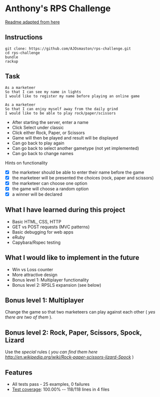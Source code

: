 Anthony's RPS Challenge
=================
[Readme adapted from here](https://github.com/makersacademy/rps-challenge)

Instructions
-------

`git clone: https://github.com/AJOsmaston/rps-challenge.git`  
`cd rps-challenge`  
`bundle`  
`rackup`  

Task
----

```
As a marketeer
So that I can see my name in lights
I would like to register my name before playing an online game

As a marketeer
So that I can enjoy myself away from the daily grind
I would like to be able to play rock/paper/scissors
```

* After starting the server, enter a name
* Click Select under classic
* Click either Rock, Paper, or Scissors
* Game will then be played and result will be displayed
* Can go back to play again
* Can go back to select another gametype (not yet implemented)
* Can go back to change names

Hints on functionality

- [x] the marketeer should be able to enter their name before the game
- [x] the marketeer will be presented the choices (rock, paper and scissors)
- [x] the marketeer can choose one option
- [x] the game will choose a random option
- [x] a winner will be declared

What I have learned during this project  
-----  

* Basic HTML, CSS, HTTP
* GET vs POST requests (MVC patterns)
* Basic debugging for web apps
* eRuby
* Capybara/Rspec testing

What I would like to implement in the future  
-----  

* Win vs Loss counter
* More attractive design
* Bonus level 1: Multiplayer functionality
* Bonus level 2: RPSLS expansion (see below)

## Bonus level 1: Multiplayer

Change the game so that two marketeers can play against each other ( _yes there are two of them_ ).

## Bonus level 2: Rock, Paper, Scissors, Spock, Lizard

Use the _special_ rules ( _you can find them here http://en.wikipedia.org/wiki/Rock-paper-scissors-lizard-Spock_ )

Features
-----

* All tests pass - 25 examples, 0 failures
* [Test coverage](https://github.com/makersacademy/course/blob/main/pills/test_coverage.md):  100.00% -- 118/118 lines in 4 files
